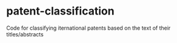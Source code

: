 # patent-classification
Code for classifying iternational patents based on the text of their titles/abstracts
